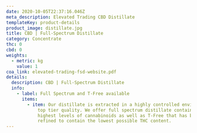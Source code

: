 ```yaml
---
date: 2020-10-05T22:37:16.046Z
meta_description: Elevated Trading CBD Distillate
templateKey: product-details
product_image: distillate.jpg
title: CBD | Full-Spectrum Distillate
category: Concentrate
thc: 0
cbd: 0
weights:
  - metric: kg
    value: 1
coa_link: elevated-trading-fsd-website.pdf
details:
  description: CBD | Full-Spectrum Distillate
  info:
    - label: Full Spectrum and T-Free available
      items:
        - item: Our distillate is extracted in a highly controlled environment to ensure
            top tier quality. We offer full spectrum distillate containing the
            highest levels of cannabinoids as well as T-Free that has been
            refined to contain the lowest possible THC content.
---
```

